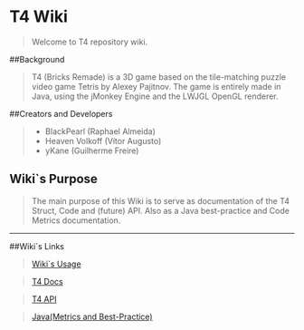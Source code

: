 # T4 Wiki

>Welcome to T4 repository wiki.

##Background

>T4 (Bricks Remade) is a 3D game based on the tile-matching puzzle video game Tetris by Alexey Pajitnov. The game is entirely made in Java, using the jMonkey Engine and the LWJGL OpenGL renderer.

##Creators and Developers

>* BlackPearl          (Raphael Almeida)
>* Heaven Volkoff   (Vítor Augusto)
>* yKane                 (Guilherme Freire)

## Wiki`s Purpose

>The main purpose of this Wiki is to serve as documentation of the T4 Struct, Code and (future) API. Also as a Java best-practice and Code Metrics documentation. 

_____________________________________________________________________________________________________

##Wiki`s Links

>[Wiki`s Usage](Wiki%60s%20Usage)

>[T4 Docs](T4%20Docs)

>[T4 API](T4%20API)

>[Java(Metrics and Best-Practice)](Java)
